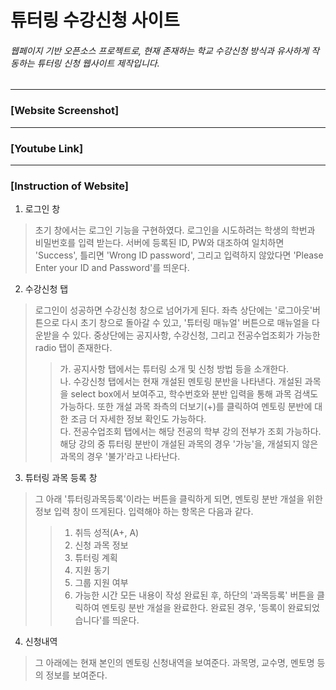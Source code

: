# 튜터링 수강신청 사이트

###### 웹페이지 기반 오픈소스 프로젝트로, 현재 존재하는 학교 수강신청 방식과 유사하게 작동하는 튜터링 신청 웹사이트 제작입니다.
------------
### [Website Screenshot]

------------
### [Youtube Link]

------------
### [Instruction of Website]

1. 로그인 창
> 초기 창에서는 로그인 기능을 구현하였다. 로그인을 시도하려는 학생의 학번과 비밀번호를 입력 받는다. 서버에 등록된 ID, PW와 대조하여 일치하면 'Success', 틀리면 'Wrong ID password', 그리고 입력하지 않았다면 'Please Enter your ID and Password'를 띄운다.
2. 수강신청 탭
> 로그인이 성공하면 수강신청 창으로 넘어가게 된다. 좌측 상단에는 '로그아웃'버튼으로 다시 초기 창으로 돌아갈 수 있고, '튜터링 매뉴얼' 버튼으로 매뉴얼을 다운받을 수 있다. 중상단에는 공지사항, 수강신청, 그리고 전공수업조회가 가능한 radio 탭이 존재한다.
>   > 가. 공지사항 탭에서는 튜터링 소개 및 신청 방법 등을 소개한다.  
>   > 나. 수강신청 탭에서는 현재 개설된 멘토링 분반을 나타낸다. 개설된 과목을 select box에서 보여주고, 학수번호와 분반 입력을 통해 과목 검색도 가능하다. 또한 개설 과목 좌측의 더보기(+)를 클릭하여 멘토링 분반에 대한 조금 더 자세한 정보 확인도 가능하다.  
>   > 다. 전공수업조회 탭에서는 해당 전공의 학부 강의 전부가 조회 가능하다. 해당 강의 중 튜터링 분반이 개설된 과목의 경우 '가능'을, 개설되지 않은 과목의 경우 '불가'라고 나타난다.
3. 튜터링 과목 등록 창
> 그 아래 '튜터링과목등록'이라는 버튼을 클릭하게 되면, 멘토링 분반 개설을 위한 정보 입력 창이 뜨게된다. 입력해야 하는 항목은 다음과 같다.
>   > 1. 취득 성적(A+, A)
>   > 2. 신청 과목 정보
>   > 3. 튜터링 계획
>   > 4. 지원 동기
>   > 5. 그룹 지원 여부
>   > 6. 가능한 시간
> 모든 내용이 작성 완료된 후, 하단의 '과목등록' 버튼을 클릭하여 멘토링 분반 개설을 완료한다. 완료된 경우, '등록이 완료되었습니다'를 띄운다.
4. 신청내역
> 그 아래에는 현재 본인의 멘토링 신청내역을 보여준다. 과목명, 교수명, 멘토명 등의 정보를 보여준다.
